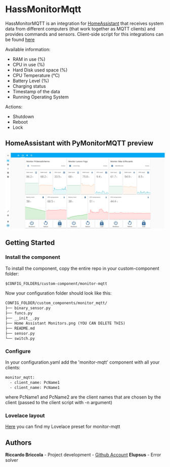 # HassMonitorMqtt
HassMonitorMQTT is an integration for [HomeAssistant](https://github.com/home-assistant/home-assistant) that receives system data from different computers (that work together as MQTT clients) and provides commands and sensors.
Client-side script for this integrations can be found [here](https://github.com/richibrics/PyMonitorMQTT)

Available information:
* RAM in use (%)
* CPU in use (%)
* Hard Disk used space (%)
* CPU Temperature (°C)
* Battery Level (%)
* Charging status 
* Timestamp of the data
* Running Operating System

Actions:
* Shutdown
* Reboot
* Lock

## HomeAssistant with PyMonitorMQTT preview

![HomeAssistant Example](Home%20Assistant%20Monitors.png?raw=true "HomeAssistant Example")

## Getting Started
### Install the component
To install the component, copy the entire repo in your custom-component folder:

```
$CONFIG_FOLDER$/custom-component/monitor-mqtt
```

Now your configuration folder should look like this:
```
CONFIG_FOLDER/custom_components/monitor_mqtt/
├── binary_sensor.py
├── funcs.py
├── __init__.py
├── Home Assistant Monitors.png (YOU CAN DELETE THIS)
├── README.md
├── sensor.py
└── switch.py

```

### Configure
In your configuration.yaml add the 'monitor-mqtt' component with all your clients:

```
monitor_mqtt:
  - client_name: PcName1
  - client_name: PcName1
```
where PcName1 and PcName2 are the client names that are chosen by the client (passed to the client script with -n argument)


### Lovelace layout

[Here](lovelace_card.yaml) you can find my Lovelace preset for monitor-mqtt 

## Authors

**Riccardo Briccola** - Project development - [Github Account](https://github.com/richibrics)
**Elupsus** - Error solver

